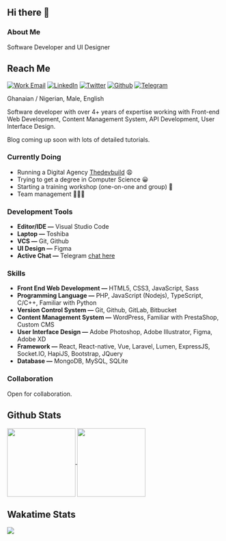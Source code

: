 ## Hi there 👋

### About Me
Software Developer and UI Designer

## Reach Me

[![Work Email](https://img.shields.io/badge/mail-WORK-white?style=for-the-badge&logo=mail)](mailto:work@umar.website)
[![LinkedIn](https://img.shields.io/badge/linkedin-DHARNARH-blue?style=for-the-badge&logo=linkedin)](https://linkedin.com/in/dharnarh)
[![Twitter](https://img.shields.io/badge/twitter-DHARNARH-blue?style=for-the-badge&logo=twitter)](https://twitter.com/dharnarh)
[![Github](https://img.shields.io/badge/Github-DHARNARH-gold?style=for-the-badge&logo=github)](https://github.com/dharnarh)
[![Telegram](https://img.shields.io/badge/telegram-DHARNARH-blue?style=for-the-badge&logo=telegram)](https://t.me/dharnarh)

Ghanaian / Nigerian, Male, English

Software developer with over 4+ years of expertise working with Front-end Web Development, Content Management System, API Development, User Interface Design.

Blog coming up soon with lots of detailed tutorials.

### Currently Doing

- Running a Digital Agency [Thedevbuild](https://thedevbuild.com) 😩
- Trying to get a degree in Computer Science 😀
- Starting a training workshop (one-on-one and group) 📘
- Team management 👨🏾‍💼

### Development Tools

- **Editor/IDE —** Visual Studio Code
- **Laptop —** Toshiba
- **VCS —** Git, Github
- **UI Design —** Figma
- **Active Chat —** Telegram [chat here](t.me/dharnarh)

### Skills

- **Front End Web Development —** HTML5,  CSS3, JavaScript, Sass
- **Programming Language —** PHP, JavaScript (Nodejs), TypeScript,  C/C++, Familiar with Python
- **Version Control System —** Git, Github, GitLab, Bitbucket
- **Content Management System —** WordPress, Familiar with PrestaShop, Custom CMS
- **User Interface Design —** Adobe Photoshop, Adobe Illustrator, Figma, Adobe XD
- **Framework —** React, React-native, Vue, Laravel, Lumen, ExpressJS, Socket.IO, HapiJS, Bootstrap, JQuery
- **Database —** MongoDB, MySQL, SQLite

### Collaboration

Open for collaboration.

<!--
https://github.com/anuraghazra/github-readme-stats
-->

## Github Stats

<a href="#">
  <img height="160" align="center" src="https://github-readme-stats.vercel.app/api?username=dharnarh&show_icons=true" />
</a>
<a href="#">
  <img height="160" align="center" src="https://github-readme-stats.vercel.app/api/top-langs/?username=dharnarh&layout=compact" />
</a>

## Wakatime Stats

<a href="#">
  <img align="center" src="https://github-readme-stats.vercel.app/api/wakatime?username=dharnarh&layout=compact" />
</a>
